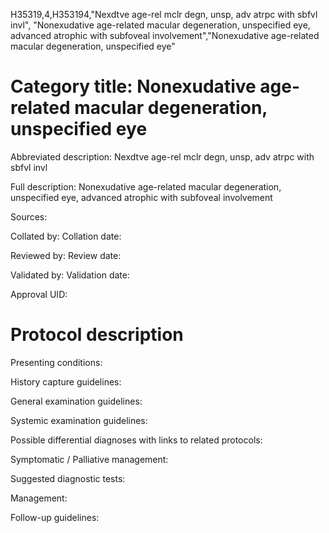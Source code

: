 H35319,4,H353194,"Nexdtve age-rel mclr degn, unsp, adv atrpc with sbfvl invl", "Nonexudative age-related macular degeneration, unspecified eye, advanced atrophic with subfoveal involvement","Nonexudative age-related macular degeneration, unspecified eye"
# Category title: Nonexudative age-related macular degeneration, unspecified eye

Abbreviated description: Nexdtve age-rel mclr degn, unsp, adv atrpc with sbfvl invl

Full description: Nonexudative age-related macular degeneration, unspecified eye, advanced atrophic with subfoveal involvement

Sources:

Collated by:
Collation date:

Reviewed by:
Review date:

Validated by:
Validation date:

Approval UID:

# Protocol description

Presenting conditions:

History capture guidelines:

General examination guidelines:

Systemic examination guidelines:

Possible differential diagnoses with links to related protocols:

Symptomatic / Palliative management:

Suggested diagnostic tests:

Management:

Follow-up guidelines:
